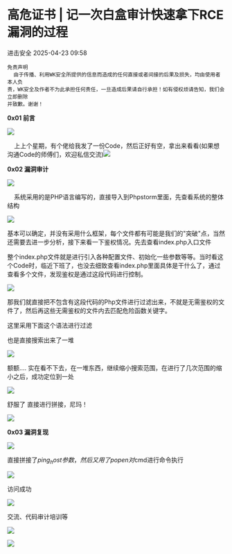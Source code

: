 #  高危证书 | 记一次白盒审计快速拿下RCE漏洞的过程   
 进击安全   2025-04-23 09:58  
  
```
免责声明
  由于传播、利用WK安全所提供的信息而造成的任何直接或者间接的后果及损失，均由使用者本人负
责，WK安全及作者不为此承担任何责任，一旦造成后果请自行承担！如有侵权烦请告知，我们会立即删除
并致歉。谢谢！
```  
  
  
**0x01 前言**  
  
![](https://mmbiz.qpic.cn/mmbiz_gif/Ljib4So7yuWgj8FLvRIaIp8LuV31j8SZpWDJUia04nl5VYsBy1GswAHXaed1DE1gic2y8QTb1Zx7YWibxatlkmKpHw/640?wx_fmt=gif&from=appmsg "")  
  
  
    上上个星期，有个佬给我发了一份Code，然后正好有空，拿出来看看(如果想沟通Code的师傅们，欢迎私信交流)![](https://mmbiz.qpic.cn/mmbiz_png/1qkgPBQslIH5orJuA9Bkf8phqOGs2l17mRAUbBnOSaR2585ZZyJ2qIH4kJKAibBzCgyg3DtmQp7iaMbobia9LnLmw/640?wx_fmt=png&from=appmsg "")  
  
  
  
  
**0x02 漏洞审计**  
  
![](https://mmbiz.qpic.cn/mmbiz_gif/Ljib4So7yuWgj8FLvRIaIp8LuV31j8SZpWDJUia04nl5VYsBy1GswAHXaed1DE1gic2y8QTb1Zx7YWibxatlkmKpHw/640?wx_fmt=gif&from=appmsg "")  
  
  
    系统采用的是PHP语言编写的，直接导入到Phpstorm里面，先查看系统的整体结构  
  
![](https://mmbiz.qpic.cn/mmbiz_png/1qkgPBQslIH5orJuA9Bkf8phqOGs2l17VnZw9ftAK9NdmCxUHJuOpicCN6HhkIqQuInJauOfJGnO0DI6OI61icxQ/640?wx_fmt=png&from=appmsg "")  
  
基本可以确定，并没有采用什么框架，每个文件都有可能是我们的"突破"点，当然还需要去进一步分析，接下来看一下鉴权情况。先去查看index.php入口文件  
  
整个index.php文件就是进行引入各种配置文件、初始化一些参数等等。当时看这个Code时，临近下班了，也没去细致查看index.php里面具体是干什么了，通过查看多个文件，发现鉴权是通过这段代码进行控制。  
  
![](https://mmbiz.qpic.cn/mmbiz_png/1qkgPBQslIH5orJuA9Bkf8phqOGs2l17gIm2L32Iibvo64Sd8tt3vQxK8ibTXJv1InlicVj3zFzRwfuCiaH7pRxSPA/640?wx_fmt=png&from=appmsg "")  
  
那我们就直接把不包含有这段代码的Php文件进行过滤出来，不就是无需鉴权的文件了，然后再这些无需鉴权的文件内去匹配危险函数关键字。  
  
这里采用下面这个语法进行过滤  
  
也是直接搜索出来了一堆  
  
![](https://mmbiz.qpic.cn/mmbiz_png/1qkgPBQslIH5orJuA9Bkf8phqOGs2l17VJA4TJzVXPRveMiaM0TNmvxznxWAsksJzcd3dic1T4zJxEwtzbPer4hg/640?wx_fmt=png&from=appmsg "")  
  
额额.... 实在看不下去，在一堆东西，继续缩小搜索范围，在进行了几次范围的缩小之后，成功定位到一处  
  
![](https://mmbiz.qpic.cn/mmbiz_png/1qkgPBQslIH5orJuA9Bkf8phqOGs2l17siabCiblFbFUY2QNlqJ6O867X8r1kxlg8DGzooAh8fh76iaPkpiafHicjBg/640?wx_fmt=png&from=appmsg "")  
  
舒服了 直接进行拼接，尼玛！  
  
![](https://mmbiz.qpic.cn/mmbiz_png/1qkgPBQslIH5orJuA9Bkf8phqOGs2l17Mia3je9QkHn55fNWuhznw9O7ibEOmMSZHNIJkicB6Mb4F9vNvJR9UYz6g/640?wx_fmt=png&from=appmsg "")  
  
**0x03 漏洞复现**  
  
![](https://mmbiz.qpic.cn/mmbiz_gif/Ljib4So7yuWgj8FLvRIaIp8LuV31j8SZpWDJUia04nl5VYsBy1GswAHXaed1DE1gic2y8QTb1Zx7YWibxatlkmKpHw/640?wx_fmt=gif&from=appmsg "")  
  
  
直接拼接了$ping_host 参数，然后又用了popen对$cmd进行命令执行  
  
![](https://mmbiz.qpic.cn/mmbiz_png/1qkgPBQslIH5orJuA9Bkf8phqOGs2l17KY8yyOP3s7YJGC8s38dib4qCIgT0CMzLjVsWf75wxchZ0RE3DU6hRKQ/640?wx_fmt=png&from=appmsg "")  
  
访问成功  
  
![](https://mmbiz.qpic.cn/mmbiz_png/1qkgPBQslIH5orJuA9Bkf8phqOGs2l17CFoI5Cu7UzBJkAR7pk6zcvC72C0KWtiaiaxm5Evs85Xb7WAbB8QXQSow/640?wx_fmt=png&from=appmsg "")  
  
交流、代码审计培训等  
  
![](https://mmbiz.qpic.cn/mmbiz_gif/Ljib4So7yuWgj8FLvRIaIp8LuV31j8SZpWDJUia04nl5VYsBy1GswAHXaed1DE1gic2y8QTb1Zx7YWibxatlkmKpHw/640?wx_fmt=gif&from=appmsg "")  
  
  
![](https://mmbiz.qpic.cn/sz_mmbiz_jpg/ZRKuxIKRyhXhuxbCGecu4ibia3kSXD8ePQHrSvPSNtC7PmjzQwR88Hu0LpuXdQzamKBCPAXX82anLS8f0FF3LzzQ/640?wx_fmt=jpeg "")  
  
